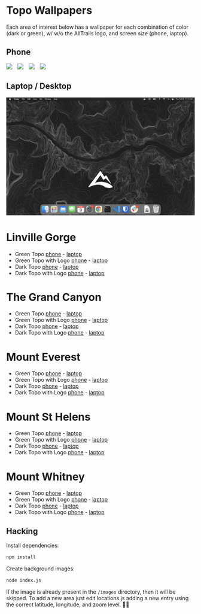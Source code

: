 <!-- Do not edit this file. It is autogenerated in index.js -->
# Topo Wallpapers

Each area of interest below has a wallpaper for each combination of color (dark or green), w/ w/o the AllTrails logo, and screen size (phone, laptop).

## Phone

<div>
  <img src="screenshots/everest-dark-logo-phone.png" style="width: 200px; margin-right: 10px">
  <img src="screenshots/gorge-green-logo-phone.png" style="width: 200px; margin-right: 10px">
  <img src="screenshots/gorge-dark-phone.png" style="width: 200px; margin-right: 10px">
  <img src="screenshots/whitney-green-logo-phone.png" style="width: 200px; margin-right: 10px">
</div>

## Laptop / Desktop

<div>
  <img src="screenshots/grand-canyon-dark-logo-laptop.png" style="width: 830px;">
</div>

# Linville Gorge
* Green Topo [phone](images/linville-gorge-green-topo-phone.png) - [laptop](images/linville-gorge-green-topo-laptop.png)
* Green Topo with Logo [phone](images/linville-gorge-green-topo-logo-phone.png) - [laptop](images/linville-gorge-green-topo-logo-laptop.png)
* Dark Topo [phone](images/linville-gorge-dark-topo-phone.png) - [laptop](images/linville-gorge-dark-topo-laptop.png)
* Dark Topo with Logo [phone](images/linville-gorge-dark-topo-logo-phone.png) - [laptop](images/linville-gorge-dark-topo-logo-laptop.png)
# The Grand Canyon
* Green Topo [phone](images/grand-canyon-green-topo-phone.png) - [laptop](images/grand-canyon-green-topo-laptop.png)
* Green Topo with Logo [phone](images/grand-canyon-green-topo-logo-phone.png) - [laptop](images/grand-canyon-green-topo-logo-laptop.png)
* Dark Topo [phone](images/grand-canyon-dark-topo-phone.png) - [laptop](images/grand-canyon-dark-topo-laptop.png)
* Dark Topo with Logo [phone](images/grand-canyon-dark-topo-logo-phone.png) - [laptop](images/grand-canyon-dark-topo-logo-laptop.png)
# Mount Everest
* Green Topo [phone](images/everest-green-topo-phone.png) - [laptop](images/everest-green-topo-laptop.png)
* Green Topo with Logo [phone](images/everest-green-topo-logo-phone.png) - [laptop](images/everest-green-topo-logo-laptop.png)
* Dark Topo [phone](images/everest-dark-topo-phone.png) - [laptop](images/everest-dark-topo-laptop.png)
* Dark Topo with Logo [phone](images/everest-dark-topo-logo-phone.png) - [laptop](images/everest-dark-topo-logo-laptop.png)
# Mount St Helens
* Green Topo [phone](images/st-helens-green-topo-phone.png) - [laptop](images/st-helens-green-topo-laptop.png)
* Green Topo with Logo [phone](images/st-helens-green-topo-logo-phone.png) - [laptop](images/st-helens-green-topo-logo-laptop.png)
* Dark Topo [phone](images/st-helens-dark-topo-phone.png) - [laptop](images/st-helens-dark-topo-laptop.png)
* Dark Topo with Logo [phone](images/st-helens-dark-topo-logo-phone.png) - [laptop](images/st-helens-dark-topo-logo-laptop.png)
# Mount Whitney
* Green Topo [phone](images/whitney-green-topo-phone.png) - [laptop](images/whitney-green-topo-laptop.png)
* Green Topo with Logo [phone](images/whitney-green-topo-logo-phone.png) - [laptop](images/whitney-green-topo-logo-laptop.png)
* Dark Topo [phone](images/whitney-dark-topo-phone.png) - [laptop](images/whitney-dark-topo-laptop.png)
* Dark Topo with Logo [phone](images/whitney-dark-topo-logo-phone.png) - [laptop](images/whitney-dark-topo-logo-laptop.png)
## Hacking

Install dependencies:

```bash
npm install
```

Create background images:

```bash
node index.js
```

If the image is already present in the `/images` directory, then it will be skipped. To add a new area just edit locations.js adding a new entry using the correct latitude, longitude, and zoom level. 🤘🏻
